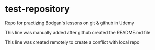 # test-repository
Repo for practizing Bodgan's lessons on git &amp; github in Udemy

This line was manually added after github created the README.md file

This line was created remotely to create a conflict with local repo
